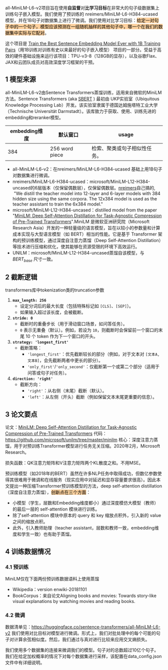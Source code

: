 
all-MiniLM-L6-v2项目旨在使用**自监督**对**比学习目标**在非常大的句子级数据集上训练句子嵌入模型。我们使用了预训练的 nreimers/MiniLM-L6-H384-ucased 模型，并在1B句子对数据集上进行了微调。我们使用对比学习目标：<mark style="background: #FFB86CA6;">给定一对句子中的一个句子，模型应该预测在一组随机抽样的其他句子中，哪一个在我们的数据集中实际与它配对</mark>。

这个项目是  [Train the Best Sentence Embedding Model Ever with 1B Training Pairs](https://discuss.huggingface.co/t/train-the-best-sentence-embedding-model-ever-with-1b-training-pairs/7354)（用1B训练对训练有史以来最好的句子嵌入模型） 项目的一部分。受益于高效的硬件基础设施来运行该项目：TPU-v3-8（128GB的显存），以及谷歌Flax、JAX和云团队成员对高效深度学习框架的干预。

## 1 模型来源
all-MiniLM-L6-v2由Sentence Transformers蒸馏训练，适用来自微软的MiniLM方法。Sentence Transformers (aka [SBERT](https://www.sbert.net) )  最初由 UKP实验室（Ubiquitous Knowledge Processing Lab）开发‌。该实验室隶属于德国达姆施塔特工业大学（Technische Universität Darmstadt）。该库致力于获取、使用、训练先进的embedding和reranker模型。

| embedding维度 | 默认窗口           | usage          |
| ----------- | -------------- | -------------- |
| 384         | 256 word piece | 检索、聚类或句子相似性任务。 |
- all-MiniLM-L6-v2：在nreimers/MiniLM-L6-H384-ucased 基础上用1B句子对数据集进行微调。
- nreimers/MiniLM-L6-H384-ucased：microsoft/MiniLM-L12-H384-uncased的6层版本（仅保留偶数层），仅保留偶数层。[nreimers](https://huggingface.co/nreimers)自己搞的,  "We distill the teacher model into 12-layer and 6-layer models with 384 hidden size using the same corpora. The 12x384 model is used as the teacher assistant to train the 6x384 model."
- microsoft/MiniLM-L12-H384-uncased：distilled model from the paper "[MiniLM: Deep Self-Attention Distillation for Task-Agnostic Compression of Pre-Trained Transformers](https://arxiv.org/abs/2002.10957)".MiniLM 是微软亚洲研究院（Microsoft Research Asia）开发的一种轻量级的语言模型，旨在以较小的参数量和计算成本实现与大型语言模型（如 BERT）相当的性能。它是基于 Transformer 架构的预训练模型，通过深度自注意力蒸馏（Deep Self-Attention Distillation）等技术进行压缩和优化，使其能够在资源受限的环境下高效运行。
- UNILM：microsoft/MiniLM-L12-H384-uncased蒸馏自该模型，与$BERT_{base}$ 尺寸一致。

## 2 截断逻辑
transformers库中tokenization类的truncation参数
1. **`max_length: 256`**
    - 设定分词后的最大长度（包括特殊标记如 `[CLS]`、`[SEP]`）。
    - 如果输入超过该长度，会被截断。
2. **`stride: 0`**
    - 截断时的重叠步长（用于滑动窗口场景，如问答任务）。
    - `0` 表示无重叠（默认）。例如，若设为 `10`，则截断时会保留前一个窗口的末尾 10 个 token 作为下一个窗口的开头。
3. **`strategy: 'longest_first'`**
    - 截断策略：
        - `'longest_first'`：优先截断较长的部分（例如，对于文本对 `[文本A, 文本B]`，会先截断两者中更长的部分）。
        - `'only_first'`/`'only_second'`：仅截断第一个或第二个部分（适用于问答或句子对任务）。
4. **`direction: 'right'`**
    - 截断方向：
        - `'right'`：从右侧（末尾）截断（默认）。
        - `'left'`：从左侧（开头）截断（例如保留文本末尾更重要的信息）。

## 3 论文要点
论文：[MiniLM: Deep Self-Attention Distillation for Task-Agnostic Compression of Pre-Trained Transformers](https://arxiv.org/abs/2002.10957)
代码：https://github.com/microsoft/unilm/tree/master/minilm
核心：深度注意力蒸馏，用于对预训练Transformer模型进行任务无关压缩。2020年2月，Microsoft Research。

损失函数：QK注意力矩阵和V注意力矩阵两个KL散度之和。不用MSE。

预训练模型（如2018年的BERT）虽然在许多NLP任务中取得成功，但数亿参数使得其很难用于微调和在线服务（现实应用中对延迟和显存容量要求很高）。因此本文提出一种压缩Transformer预训练模型的方法，deep self-attention distillation（深度自注意力蒸馏），<mark style="background: #FFB86CA6;">创新点在三个方面</mark>：
- 小模型（学生，层数和Embedding维度都小）通过深度模仿大模型（教师）的最后一层的 self-attention 模块进行训练。
- 除了self-attention 模块中原本的 query 和 key 缩放点积外，引入新的 value 之间的缩放点积。
- 此外，引入教师助理（teacher assistant，层数和教师一致，embedding维度和学生一致）也有助于蒸馏。


## 4 训练数据情况

### 4.1 预训练
MiniLM仅在下面两份预训练数据语料上使用蒸馏
- Wikipedia：version enwiki-20181101
- BookCorpus：来自论文Aligning books and movies: Towards story-like visual explanations by watching movies and reading books.


### 4.2 微调
数据清单见：https://huggingface.co/sentence-transformers/all-MiniLM-L6-v2
我们使用对比目标对模型进行微调。形式上，我们对批处理中的每个可能的句子对计算余弦相似度。然后，我们通过与真对进行比较来应用交叉熵损失。

我们使用多个数据集的连接来微调我们的模型。句子对的总数超过10亿个句子。我们在给定加权概率的情况下对每个数据集进行采样，该配置在data_config.json文件中有详细说明。